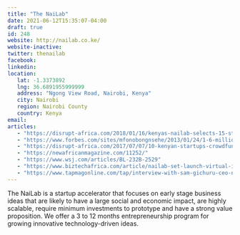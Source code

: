```yaml
---
title: "The NaiLab"
date: 2021-06-12T15:35:07-04:00
draft: true
id: 248
website: http://nailab.co.ke/
website-inactive: 
twitter: thenailab
facebook: 
linkedin: 
location: 
   lat: -1.3373892
   lng: 36.6891955999999
   address: "Ngong View Road, Nairobi, Kenya"
   city: Nairobi
   region: Nairobi County
   country: Kenya
email: 
articles:
   - "https://disrupt-africa.com/2018/01/16/kenyas-nailab-selects-15-startups-for-make-it-accelerator/"
   - "https://www.forbes.com/sites/mfonobongnsehe/2013/01/24/1-6-million-tech-incubation-program-launched-in-kenya/?sh=71e50cda6280"
   - "https://disrupt-africa.com/2017/07/07/10-kenyan-startups-crowdfund-with-nailab-help/"
   - "https://newafricanmagazine.com/11252/"
   - "https://www.wsj.com/articles/BL-232B-2529"
   - "https://www.biztechafrica.com/article/nailab-set-launch-virtual-incubation-pilot/5153/"
   - "https://www.tapmagonline.com/tap/interview-with-sam-gichuru-ceo-nailab"
---
```

The NaiLab is a startup accelerator that focuses on early stage business ideas that are likely to have a large social and economic impact, are highly scalable, require minimum investments to prototype and have a strong value proposition. We offer a 3 to 12 months entrepreneurship program for growing innovative technology-driven ideas.  
